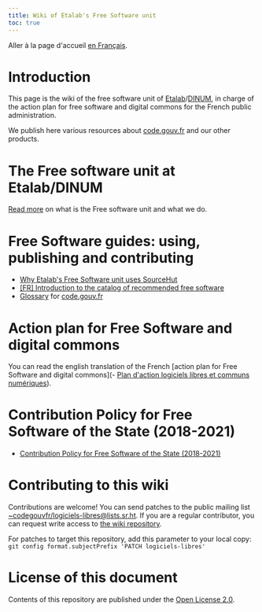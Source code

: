 ```yaml
---
title: Wiki of Etalab's Free Software unit
toc: true
---
```


Aller à la page d'accueil [en Français](index.md).

# Introduction

This page is the wiki of the free software unit of [Etalab](https://www.etalab.gouv.fr/)/[DINUM](https://www.numerique.gouv.fr/), in charge of the action plan for free software and digital commons for the French public administration.

We publish here various resources about [code.gouv.fr](https://code.gouv.fr) and our other products.

# The Free software unit at Etalab/DINUM

[Read more](https://speakerdeck.com/bluehats/dinum-50b5bb2c-3e6c-4541-a988-b6fafcf446ca) on what is the Free software unit and what we do.

# Free Software guides: using, publishing and contributing

- [Why Etalab's Free Software unit uses SourceHut](../../why-sourcehut.md)
- [\[FR\] Introduction to the catalog of recommended free software](sill.md)
- [Glossary](../doc_externe/glossary.en.md) for [code.gouv.fr](https://code.gouv.fr)

# Action plan for Free Software and digital commons

You can read the english translation of the French [action plan for Free Software and digital commons](- [Plan d'action logiciels libres et communs numériques](plan-action-logiciels-libres-communs-numeriques.md)).

# Contribution Policy for Free Software of the State (2018-2021)

- [Contribution Policy for Free Software of the State (2018-2021)](../doc_externe/pocos/index.en.md)

# Contributing to this wiki

Contributions are welcome!  You can send patches to the public mailing list [~codegouvfr/logiciels-libres@lists.sr.ht](mailto:~codegouvfr/logiciels-libres@lists.sr.ht).  If you are a regular contributor, you can request write access to [the wiki repository](https://git.sr.ht/~codegouvfr/logiciels-libres).

For patches to target this repository, add this parameter to your local copy: `git config format.subjectPrefix 'PATCH logiciels-libres'`

# License of this document

Contents of this repository are published under the [Open License 2.0](https://spdx.org/licenses/etalab-2.0.html).

